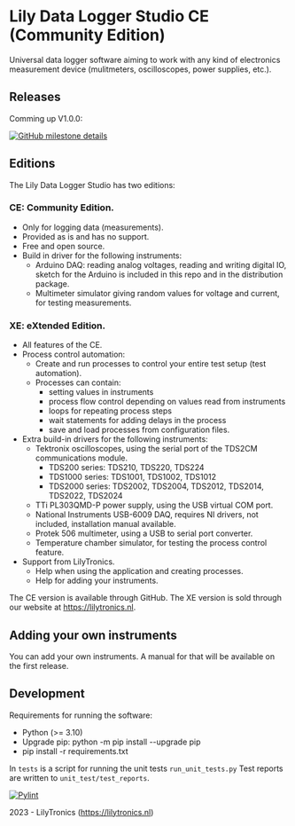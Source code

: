 # Lily Data Logger Studio CE (Community Edition)

Universal data logger software aiming to work with any kind of electronics measurement device (mulitmeters, oscilloscopes, power supplies, etc.).

## Releases

Comming up V1.0.0:

[![GitHub milestone details](https://img.shields.io/github/milestones/issues-open/lilytronics/lily-data-logger-studio-ce/1)](https://github.com/LilyTronics/lily-data-logger-studio-ce/milestone/1)

## Editions

The Lily Data Logger Studio has two editions:

### CE: Community Edition.

* Only for logging data (measurements).
* Provided as is and has no support.
* Free and open source.
* Build in driver for the following instruments:
  * Arduino DAQ: reading analog voltages, reading and writing digital IO, sketch for the Arduino is included in this repo and in the distribution package.
  * Multimeter simulator giving random values for voltage and current, for testing measurements.

### XE: eXtended Edition.

* All features of the CE.
* Process control automation:
  * Create and run processes to control your entire test setup (test automation).
  * Processes can contain:
    * setting values in instruments
    * process flow control depending on values read from instruments
    * loops for repeating process steps
    * wait statements for adding delays in the process
    * save and load processes from configuration files.
* Extra build-in drivers for the following instruments:
  * Tektronix oscilloscopes, using the serial port of the TDS2CM communications module.
    * TDS200 series: TDS210, TDS220, TDS224
    * TDS1000 series: TDS1001, TDS1002, TDS1012
    * TDS2000 series: TDS2002, TDS2004, TDS2012, TDS2014, TDS2022, TDS2024
  * TTi PL303QMD-P power supply, using the USB virtual COM port.
  * National Instruments USB-6009 DAQ, requires NI drivers, not included, installation manual available.
  * Protek 506 multimeter, using a USB to serial port converter.
  * Temperature chamber simulator, for testing the process control feature. 
* Support from LilyTronics.
  * Help when using the application and creating processes.
  * Help for adding your instruments.

The CE version is available through GitHub. The XE version is sold through our website at https://lilytronics.nl.

## Adding your own instruments

You can add your own instruments. A manual for that will be available on the first release.

## Development

Requirements for running the software:

* Python (>= 3.10)
* Upgrade pip: python -m pip install --upgrade pip
* pip install -r requirements.txt

In `tests` is a script for running the unit tests `run_unit_tests.py`
Test reports are written to `unit_test/test_reports`.

[![Pylint](https://github.com/LilyTronics/lily-data-logger-studio-ce/actions/workflows/pylint.yml/badge.svg?branch=main)](https://github.com/LilyTronics/lily-data-logger-studio-ce/actions/workflows/pylint.yml)

2023 - LilyTronics (https://lilytronics.nl)
